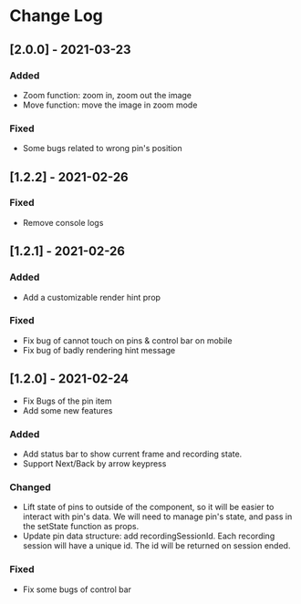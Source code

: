 
# Change Log

## [2.0.0] - 2021-03-23
### Added
- Zoom function: zoom in, zoom out the image
- Move function: move the image in zoom mode

### Fixed
- Some bugs related to wrong pin's position

## [1.2.2] - 2021-02-26
### Fixed
- Remove console logs

## [1.2.1] - 2021-02-26
 
### Added
- Add a customizable render hint prop
 
### Fixed
- Fix bug of cannot touch on pins & control bar on mobile
- Fix bug of badly rendering hint message
 
## [1.2.0] - 2021-02-24
 
- Fix Bugs of the pin item
- Add some new features
 
### Added
- Add status bar to show current frame and recording state.
- Support Next/Back by arrow keypress
 
### Changed
- Lift state of pins to outside of the component, so it will be easier to interact with pin's data. We will need to manage pin's state, and pass in the setState function as props.
- Update pin data structure: add recordingSessionId. Each recording session will have a unique id. The id will be returned on session ended.
 
### Fixed
- Fix some bugs of control bar